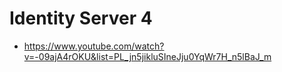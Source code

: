 # Identity Server 4
* https://www.youtube.com/watch?v=-09ajA4rOKU&list=PL_jn5jikluSIneJju0YqWr7H_n5lBaJ_m
